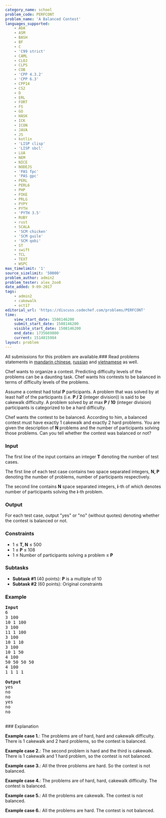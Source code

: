 ```yaml
---
category_name: school
problem_code: PERFCONT
problem_name: 'A Balanced Contest'
languages_supported:
    - ADA
    - ASM
    - BASH
    - BF
    - C
    - 'C99 strict'
    - CAML
    - CLOJ
    - CLPS
    - COB
    - 'CPP 4.3.2'
    - 'CPP 6.3'
    - CPP14
    - CS2
    - D
    - ERL
    - FORT
    - FS
    - GO
    - HASK
    - ICK
    - ICON
    - JAVA
    - JS
    - kotlin
    - 'LISP clisp'
    - 'LISP sbcl'
    - LUA
    - NEM
    - NICE
    - NODEJS
    - 'PAS fpc'
    - 'PAS gpc'
    - PERL
    - PERL6
    - PHP
    - PIKE
    - PRLG
    - PYPY
    - PYTH
    - 'PYTH 3.5'
    - RUBY
    - rust
    - SCALA
    - 'SCM chicken'
    - 'SCM guile'
    - 'SCM qobi'
    - ST
    - swift
    - TCL
    - TEXT
    - WSPC
max_timelimit: '1'
source_sizelimit: '50000'
problem_author: admin2
problem_tester: alex_2oo8
date_added: 9-09-2017
tags:
    - admin2
    - cakewalk
    - oct17
editorial_url: 'https://discuss.codechef.com/problems/PERFCONT'
time:
    view_start_date: 1508146200
    submit_start_date: 1508146200
    visible_start_date: 1508146200
    end_date: 1735669800
    current: 1514815984
layout: problem
---
```

All submissions for this problem are available.### Read problems statements in [mandarin chinese](http://www.codechef.com/download/translated/OCT17/mandarin/PERFCONT.pdf), [russian](http://www.codechef.com/download/translated/OCT17/russian/PERFCONT.pdf) and [vietnamese](http://www.codechef.com/download/translated/OCT17/vietnamese/PERFCONT.pdf) as well.

Chef wants to organize a contest. Predicting difficulty levels of the problems can be a daunting task. Chef wants his contests to be balanced in terms of difficulty levels of the problems.

Assume a contest had total **P** participants. A problem that was solved by at least half of the participants (i.e. **P / 2** (integer division)) is said to be cakewalk difficulty. A problem solved by at max **P / 10** (integer division) participants is categorized to be a hard difficulty.

Chef wants the contest to be balanced. According to him, a balanced contest must have exactly 1 cakewalk and exactly 2 hard problems. You are given the description of **N** problems and the number of participants solving those problems. Can you tell whether the contest was balanced or not?

### Input

The first line of the input contains an integer **T** denoting the number of test cases.

The first line of each test case contains two space separated integers, **N, P** denoting the number of problems, number of participants respectively.

The second line contains **N** space separated integers, **i**-th of which denotes number of participants solving the **i**-th problem.

### Output

For each test case, output "yes" or "no" (without quotes) denoting whether the contest is balanced or not.

### Constraints

- 1 ≤ **T, N** ≤ 500
- 1 ≤ **P** ≤ 108
- 1 ≤ Number of participants solving a problem ≤ **P**

### Subtasks

- **Subtask #1** (40 points): **P** is a multiple of 10
- **Subtask #2** (60 points): Original constraints

### Example

<pre>
<b>Input</b>
6
3 100
10 1 100
3 100
11 1 100
3 100
10 1 10
3 100
10 1 50
4 100
50 50 50 50
4 100
1 1 1 1

<b>Output</b>
yes
no
no
yes
no
no

</pre>### Explanation
**Example case 1.**: The problems are of hard, hard and cakewalk difficulty. There is 1 cakewalk and 2 hard problems, so the contest is balanced.

**Example case 2.**: The second problem is hard and the third is cakewalk. There is 1 cakewalk and 1 hard problem, so the contest is not balanced.

**Example case 3.**: All the three problems are hard. So the contest is not balanced.

**Example case 4.**: The problems are of hard, hard, cakewalk difficulty. The contest is balanced.

**Example case 5.**: All the problems are cakewalk. The contest is not balanced.

**Example case 6.**: All the problems are hard. The contest is not balanced.
